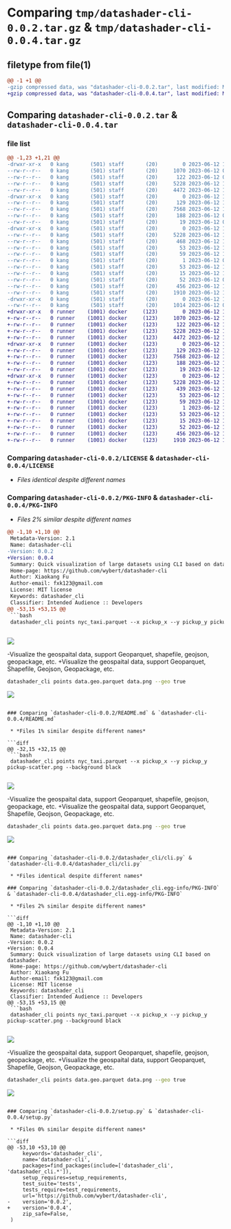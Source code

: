# Comparing `tmp/datashader-cli-0.0.2.tar.gz` & `tmp/datashader-cli-0.0.4.tar.gz`

## filetype from file(1)

```diff
@@ -1 +1 @@
-gzip compressed data, was "datashader-cli-0.0.2.tar", last modified: Mon Jun 12 16:26:19 2023, max compression
+gzip compressed data, was "datashader-cli-0.0.4.tar", last modified: Mon Jun 12 16:56:57 2023, max compression
```

## Comparing `datashader-cli-0.0.2.tar` & `datashader-cli-0.0.4.tar`

### file list

```diff
@@ -1,23 +1,21 @@
-drwxr-xr-x   0 kang       (501) staff       (20)        0 2023-06-12 16:26:19.226979 datashader-cli-0.0.2/
--rw-r--r--   0 kang       (501) staff       (20)     1070 2023-06-12 04:59:03.000000 datashader-cli-0.0.2/LICENSE
--rw-r--r--   0 kang       (501) staff       (20)      122 2023-06-12 04:59:03.000000 datashader-cli-0.0.2/MANIFEST.in
--rw-r--r--   0 kang       (501) staff       (20)     5228 2023-06-12 16:26:19.227051 datashader-cli-0.0.2/PKG-INFO
--rw-r--r--   0 kang       (501) staff       (20)     4472 2023-06-12 15:51:59.000000 datashader-cli-0.0.2/README.md
-drwxr-xr-x   0 kang       (501) staff       (20)        0 2023-06-12 16:26:19.225486 datashader-cli-0.0.2/datashader_cli/
--rw-r--r--   0 kang       (501) staff       (20)      129 2023-06-12 16:26:13.000000 datashader-cli-0.0.2/datashader_cli/__init__.py
--rw-r--r--   0 kang       (501) staff       (20)     7568 2023-06-12 16:21:20.000000 datashader-cli-0.0.2/datashader_cli/cli.py
--rw-r--r--   0 kang       (501) staff       (20)      188 2023-06-12 04:59:03.000000 datashader-cli-0.0.2/datashader_cli/common.py
--rw-r--r--   0 kang       (501) staff       (20)       19 2023-06-12 04:59:03.000000 datashader-cli-0.0.2/datashader_cli/datashader_cli.py
-drwxr-xr-x   0 kang       (501) staff       (20)        0 2023-06-12 16:26:19.226614 datashader-cli-0.0.2/datashader_cli.egg-info/
--rw-r--r--   0 kang       (501) staff       (20)     5228 2023-06-12 16:26:19.000000 datashader-cli-0.0.2/datashader_cli.egg-info/PKG-INFO
--rw-r--r--   0 kang       (501) staff       (20)      468 2023-06-12 16:26:19.000000 datashader-cli-0.0.2/datashader_cli.egg-info/SOURCES.txt
--rw-r--r--   0 kang       (501) staff       (20)       53 2023-06-12 16:26:19.000000 datashader-cli-0.0.2/datashader_cli.egg-info/dependency_links.txt
--rw-r--r--   0 kang       (501) staff       (20)       59 2023-06-12 16:26:19.000000 datashader-cli-0.0.2/datashader_cli.egg-info/entry_points.txt
--rw-r--r--   0 kang       (501) staff       (20)        1 2023-06-12 05:03:02.000000 datashader-cli-0.0.2/datashader_cli.egg-info/not-zip-safe
--rw-r--r--   0 kang       (501) staff       (20)       53 2023-06-12 16:26:19.000000 datashader-cli-0.0.2/datashader_cli.egg-info/requires.txt
--rw-r--r--   0 kang       (501) staff       (20)       15 2023-06-12 16:26:19.000000 datashader-cli-0.0.2/datashader_cli.egg-info/top_level.txt
--rw-r--r--   0 kang       (501) staff       (20)       52 2023-06-12 05:11:48.000000 datashader-cli-0.0.2/requirements.txt
--rw-r--r--   0 kang       (501) staff       (20)      456 2023-06-12 16:26:19.227313 datashader-cli-0.0.2/setup.cfg
--rw-r--r--   0 kang       (501) staff       (20)     1910 2023-06-12 16:26:13.000000 datashader-cli-0.0.2/setup.py
-drwxr-xr-x   0 kang       (501) staff       (20)        0 2023-06-12 16:26:19.226744 datashader-cli-0.0.2/tests/
--rw-r--r--   0 kang       (501) staff       (20)     1014 2023-06-12 04:59:03.000000 datashader-cli-0.0.2/tests/test_datashader_cli.py
+drwxr-xr-x   0 runner    (1001) docker     (123)        0 2023-06-12 16:56:57.206232 datashader-cli-0.0.4/
+-rw-r--r--   0 runner    (1001) docker     (123)     1070 2023-06-12 16:56:43.000000 datashader-cli-0.0.4/LICENSE
+-rw-r--r--   0 runner    (1001) docker     (123)      122 2023-06-12 16:56:43.000000 datashader-cli-0.0.4/MANIFEST.in
+-rw-r--r--   0 runner    (1001) docker     (123)     5228 2023-06-12 16:56:57.206232 datashader-cli-0.0.4/PKG-INFO
+-rw-r--r--   0 runner    (1001) docker     (123)     4472 2023-06-12 16:56:43.000000 datashader-cli-0.0.4/README.md
+drwxr-xr-x   0 runner    (1001) docker     (123)        0 2023-06-12 16:56:57.206232 datashader-cli-0.0.4/datashader_cli/
+-rw-r--r--   0 runner    (1001) docker     (123)      129 2023-06-12 16:56:43.000000 datashader-cli-0.0.4/datashader_cli/__init__.py
+-rw-r--r--   0 runner    (1001) docker     (123)     7568 2023-06-12 16:56:43.000000 datashader-cli-0.0.4/datashader_cli/cli.py
+-rw-r--r--   0 runner    (1001) docker     (123)      188 2023-06-12 16:56:43.000000 datashader-cli-0.0.4/datashader_cli/common.py
+-rw-r--r--   0 runner    (1001) docker     (123)       19 2023-06-12 16:56:43.000000 datashader-cli-0.0.4/datashader_cli/datashader_cli.py
+drwxr-xr-x   0 runner    (1001) docker     (123)        0 2023-06-12 16:56:57.206232 datashader-cli-0.0.4/datashader_cli.egg-info/
+-rw-r--r--   0 runner    (1001) docker     (123)     5228 2023-06-12 16:56:57.000000 datashader-cli-0.0.4/datashader_cli.egg-info/PKG-INFO
+-rw-r--r--   0 runner    (1001) docker     (123)      439 2023-06-12 16:56:57.000000 datashader-cli-0.0.4/datashader_cli.egg-info/SOURCES.txt
+-rw-r--r--   0 runner    (1001) docker     (123)       53 2023-06-12 16:56:57.000000 datashader-cli-0.0.4/datashader_cli.egg-info/dependency_links.txt
+-rw-r--r--   0 runner    (1001) docker     (123)       59 2023-06-12 16:56:57.000000 datashader-cli-0.0.4/datashader_cli.egg-info/entry_points.txt
+-rw-r--r--   0 runner    (1001) docker     (123)        1 2023-06-12 16:56:57.000000 datashader-cli-0.0.4/datashader_cli.egg-info/not-zip-safe
+-rw-r--r--   0 runner    (1001) docker     (123)       53 2023-06-12 16:56:57.000000 datashader-cli-0.0.4/datashader_cli.egg-info/requires.txt
+-rw-r--r--   0 runner    (1001) docker     (123)       15 2023-06-12 16:56:57.000000 datashader-cli-0.0.4/datashader_cli.egg-info/top_level.txt
+-rw-r--r--   0 runner    (1001) docker     (123)       52 2023-06-12 16:56:43.000000 datashader-cli-0.0.4/requirements.txt
+-rw-r--r--   0 runner    (1001) docker     (123)      456 2023-06-12 16:56:57.206232 datashader-cli-0.0.4/setup.cfg
+-rw-r--r--   0 runner    (1001) docker     (123)     1910 2023-06-12 16:56:43.000000 datashader-cli-0.0.4/setup.py
```

### Comparing `datashader-cli-0.0.2/LICENSE` & `datashader-cli-0.0.4/LICENSE`

 * *Files identical despite different names*

### Comparing `datashader-cli-0.0.2/PKG-INFO` & `datashader-cli-0.0.4/PKG-INFO`

 * *Files 2% similar despite different names*

```diff
@@ -1,10 +1,10 @@
 Metadata-Version: 2.1
 Name: datashader-cli
-Version: 0.0.2
+Version: 0.0.4
 Summary: Quick visualization of large datasets using CLI based on datashader.
 Home-page: https://github.com/wybert/datashader-cli
 Author: Xiaokang Fu
 Author-email: fxk123@gmail.com
 License: MIT license
 Keywords: datashader_cli
 Classifier: Intended Audience :: Developers
@@ -53,15 +53,15 @@
 ```bash
 datashader_cli points nyc_taxi.parquet --x pickup_x --y pickup_y pickup-scatter.png --background black
 
 ```
 
 ![](./docs/pickup-scatter.png)
 
-Visualize the geospaital data, support Geoparquet, shapefile, geojson, geopackage, etc.
+Visualize the geospaital data, support Geoparquet, Shapefile, Geojson, Geopackage, etc.
 
 
 ```bash
 datashader_cli points data.geo.parquet data.png --geo true
 ```
 
 ![](./docs/data1.png)
```

### Comparing `datashader-cli-0.0.2/README.md` & `datashader-cli-0.0.4/README.md`

 * *Files 1% similar despite different names*

```diff
@@ -32,15 +32,15 @@
 ```bash
 datashader_cli points nyc_taxi.parquet --x pickup_x --y pickup_y pickup-scatter.png --background black
 
 ```
 
 ![](./docs/pickup-scatter.png)
 
-Visualize the geospaital data, support Geoparquet, shapefile, geojson, geopackage, etc.
+Visualize the geospaital data, support Geoparquet, Shapefile, Geojson, Geopackage, etc.
 
 
 ```bash
 datashader_cli points data.geo.parquet data.png --geo true
 ```
 
 ![](./docs/data1.png)
```

### Comparing `datashader-cli-0.0.2/datashader_cli/cli.py` & `datashader-cli-0.0.4/datashader_cli/cli.py`

 * *Files identical despite different names*

### Comparing `datashader-cli-0.0.2/datashader_cli.egg-info/PKG-INFO` & `datashader-cli-0.0.4/datashader_cli.egg-info/PKG-INFO`

 * *Files 2% similar despite different names*

```diff
@@ -1,10 +1,10 @@
 Metadata-Version: 2.1
 Name: datashader-cli
-Version: 0.0.2
+Version: 0.0.4
 Summary: Quick visualization of large datasets using CLI based on datashader.
 Home-page: https://github.com/wybert/datashader-cli
 Author: Xiaokang Fu
 Author-email: fxk123@gmail.com
 License: MIT license
 Keywords: datashader_cli
 Classifier: Intended Audience :: Developers
@@ -53,15 +53,15 @@
 ```bash
 datashader_cli points nyc_taxi.parquet --x pickup_x --y pickup_y pickup-scatter.png --background black
 
 ```
 
 ![](./docs/pickup-scatter.png)
 
-Visualize the geospaital data, support Geoparquet, shapefile, geojson, geopackage, etc.
+Visualize the geospaital data, support Geoparquet, Shapefile, Geojson, Geopackage, etc.
 
 
 ```bash
 datashader_cli points data.geo.parquet data.png --geo true
 ```
 
 ![](./docs/data1.png)
```

### Comparing `datashader-cli-0.0.2/setup.py` & `datashader-cli-0.0.4/setup.py`

 * *Files 0% similar despite different names*

```diff
@@ -53,10 +53,10 @@
     keywords='datashader_cli',
     name='datashader-cli',
     packages=find_packages(include=['datashader_cli', 'datashader_cli.*']),
     setup_requires=setup_requirements,
     test_suite='tests',
     tests_require=test_requirements,
     url='https://github.com/wybert/datashader-cli',
-    version='0.0.2',
+    version='0.0.4',
     zip_safe=False,
 )
```

